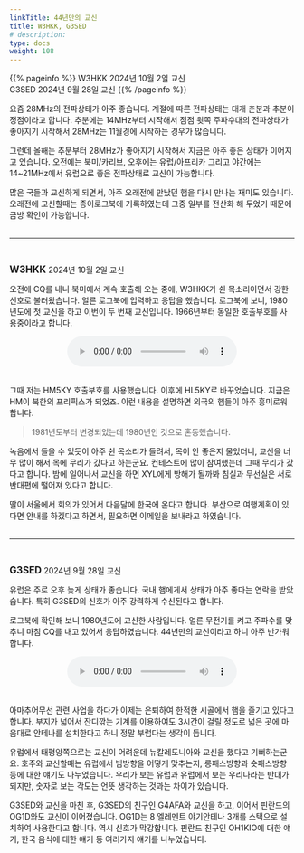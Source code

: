```yaml
---
linkTitle: 44년만의 교신
title: W3HKK, G3SED
# description:
type: docs
weight: 108
---
```


{{% pageinfo %}}
W3HKK 2024년 10월 2일 교신<br>
G3SED 2024년 9월 28일 교신
{{% /pageinfo %}}


요즘 28MHz의 전파상태가 아주 좋습니다. 계절에 따른 전파상태는 대개 춘분과 추분이 정점이라고 합니다. 추분에는 14MHz부터 시작해서 점점 윗쪽 주파수대의 전파상태가 좋아지기 시작해서 28MHz는 11월경에 시작하는 경우가 많습니다.

그런데 올해는 추분부터 28MHz가 좋아지기 시작해서 지금은 아주 좋은 상태가 이어지고 있습니다. 오전에는 북미/카리브, 오후에는 유럽/아프리카 그리고 야간에는 14~21MHz에서 유럽으로 좋은 전파상태로 교신이 가능합니다.

많은 국들과 교신하게 되면서, 아주 오래전에 만났던 햄을 다시 만나는 재미도 있습니다. 오래전에 교신할때는 종이로그북에 기록하였는데 그중 일부를 전산화 해 두었기 때문에 금방 확인이 가능합니다.
<br>
<br>

---------------------------
<br>

<b><span style="font-size:120%">W3HKK</span></b>  2024년 10월 2일 교신

오전에 CQ를 내니 북미에서 계속 호출해 오는 중에, W3HKK가 쉰 목소리이면서 강한 신호로 불러왔습니다. 얼른 로그북에 입력하고 응답을 했습니다. 로그북에 보니, 1980년도에 첫 교신을 하고 이번이 두 번째 교신입니다. 1966년부터 동일한 호출부호를 사용중이라고 합니다.

<center><audio src="https://blog.kakaocdn.net/dn/blA0cf/btsJVGcJ9qx/K04Cfp7JZ1JyiuWXHZ185k/tfile.mp3" controls="controls"></audio></center><br>

그때 저는 HM5KY 호출부호를 사용했습니다. 이후에 HL5KY로 바꾸었습니다. 지금은 HM이 북한의 프리픽스가 되었죠. 이런 내용을 설명하면 외국의 햄들이 아주 흥미로워합니다.

>1981년도부터 변경되었는데 1980년인 것으로 혼동했습니다.

녹음에서 들을 수 있듯이 아주 쉰 목소리가 들려서, 목이 안 좋은지 물었더니, 교신을 너무 많이 해서 목에 무리가 갔다고 하는군요. 컨테스트에 많이 참여했는데 그때 무리가 갔다고 합니다. 밤에 일어나서 교신을 하면 XYL에게 방해가 될까봐 침실과 무선실은 서로 반대편에 떨어져 있다고 합니다.

딸이 서울에서 회의가 있어서 다음달에 한국에 온다고 합니다. 부산으로 여행계획이 있다면 안내를 하겠다고 하면서, 필요하면 이메일을 보내라고 하였습니다.
<br>
<br>

---------------------------------
<br>

<b><span style="font-size:120%">G3SED</span></b>  2024년 9월 28일 교신

유럽은 주로 오후 늦게 상태가 좋습니다. 국내 햄에게서 상태가 아주 좋다는 연락을 받았습니다. 특히 G3SED의 신호가 아주 강력하게 수신된다고 합니다.

로그북에 확인해 보니 1980년도에 교신한 사람입니다. 얼른 무전기를 켜고 주파수를 맞추니 마침 CQ를 내고 있어서 응답하였습니다. 44년만의 교신이라고 하니 아주 반가워 합니다.

<center><audio src="https://blog.kakaocdn.net/dn/bMeW1a/btsJU72YZ4D/q4jLGdnJ1kS2IucKmIJBZk/tfile.mp3" controls="controls"></audio></center><br>

아마추어무선 관련 사업을 하다가 이제는 은퇴하여 한적한 시골에서 햄을 즐기고 있다고 합니다. 부지가 넓어서 잔디깎는 기계를 이용하여도 3시간이 걸릴 정도로 넓은 곳에 마음대로 안테나를 설치한다고 하니 정말 부럽다는 생각이 듭니다.

유럽에서 태평양쪽으로는 교신이 어려운데 뉴칼레도니아와 교신을 했다고 기뻐하는군요. 호주와 교신할때는 유럽에서 빔방향을 어떻게 맞추는지, 롱패스방향과 숏패스방향 등에 대한 얘기도 나누었습니다. 우리가 보는 유럽과 유럽에서 보는 우리나라는 반대가 되지만, 숫자로 보는 각도는 언뜻 생각하는 것과는 차이가 있습니다.

G3SED와 교신을 마친 후, G3SED의 친구인 G4AFA와 교신을 하고, 이어서 핀란드의 OG1D와도 교신이 이어졌습니다. OG1D는 8 엘레멘트 야기안테나 3개를 스택으로 설치하여 사용한다고 합니다. 역시 신호가 막강합니다. 핀란드 친구인 OH1KIO에 대한 얘기, 한국 음식에 대한 얘기 등 여러가지 얘기를 나누었습니다.

<br>

